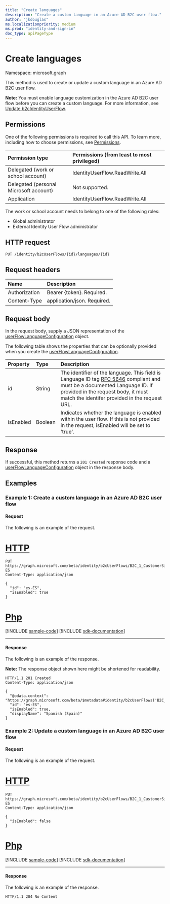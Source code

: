 ```yaml
---
title: "Create languages"
description: "Create a custom language in an Azure AD B2C user flow."
author: "jkdouglas"
ms.localizationpriority: medium
ms.prod: "identity-and-sign-in"
doc_type: apiPageType
---
```


# Create languages

Namespace: microsoft.graph

This method is used to create or update a custom language in an Azure AD B2C user flow.

**Note:** You must enable language customization in the Azure AD B2C user flow before you can create a custom language. For more information, see [Update b2cIdentityUserFlow](../api/b2cidentityuserflow-update.md).

## Permissions

One of the following permissions is required to call this API. To learn more, including how to choose permissions, see [Permissions](/graph/permissions-reference).

|Permission type      | Permissions (from least to most privileged)              |
|:--------------------|:---------------------------------------------------------|
|Delegated (work or school account)|IdentityUserFlow.ReadWrite.All|
|Delegated (personal Microsoft account)| Not supported.|
|Application|IdentityUserFlow.ReadWrite.All|

The work or school account needs to belong to one of the following roles:

* Global administrator
* External Identity User Flow administrator

## HTTP request

<!-- {
  "blockType": "ignored"
}
-->

``` http
PUT /identity/b2cUserFlows/{id}/languages/{id}
```

## Request headers

|Name|Description|
|:---|:---|
|Authorization|Bearer {token}. Required.|
|Content-Type|application/json. Required.|

## Request body

In the request body, supply a JSON representation of the [userFlowLanguageConfiguration](../resources/userflowlanguageconfiguration.md) object.

The following table shows the properties that can be optionally provided when you create the [userFlowLanguageConfiguration](../resources/userflowlanguageconfiguration.md).

|Property|Type|Description|
|:---|:---|:---|
|id|String|The identifier of the language. This field is Language ID tag [RFC 5646](https://tools.ietf.org/html/rfc5646) compliant and must be a documented Language ID. If provided in the request body, it must match the identifer provided in the request URL.|
|isEnabled|Boolean|Indicates whether the language is enabled within the user flow. If this is not provided in the request, isEnabled will be set to 'true'.|

## Response

If successful, this method returns a `201 Created` response code and a [userFlowLanguageConfiguration](../resources/userflowlanguageconfiguration.md) object in the response body.

## Examples

### Example 1: Create a custom language in an Azure AD B2C user flow

#### Request

The following is an example of the request.


# [HTTP](#tab/http)
<!-- {
  "blockType": "request",
  "name": "create_userflowlanguageconfiguration_from__1"
}
-->

``` http
PUT https://graph.microsoft.com/beta/identity/b2cUserFlows/B2C_1_CustomerSignUp/languages/es-ES
Content-Type: application/json

{
  "id": "es-ES",
  "isEnabled": true
}
```

# [Php](#tab/php)
[!INCLUDE [sample-code](../includes/snippets/php/create-userflowlanguageconfiguration-from--1-php-snippets.md)]
[!INCLUDE [sdk-documentation](../includes/snippets/snippets-sdk-documentation-link.md)]

---


#### Response

The following is an example of the response.

**Note:** The response object shown here might be shortened for readability.
<!-- {
  "blockType": "response",
  "truncated": true,
  "@odata.type": "microsoft.graph.userFlowLanguageConfiguration"
}
-->

``` http
HTTP/1.1 201 Created
Content-Type: application/json

{
  "@odata.context": "https://graph.microsoft.com/beta/$metadata#identity/b2cUserFlows('B2C_1_CustomerSignUp')/languages/$entity",
  "id": "es-ES",
  "isEnabled": true,
  "displayName": "Spanish (Spain)"
}
```

### Example 2: Update a custom language in an Azure AD B2C user flow

#### Request

The following is an example of the request.


# [HTTP](#tab/http)
<!-- {
  "blockType": "request",
  "name": "create_userflowlanguageconfiguration_from__2"
}
-->

``` http
PUT https://graph.microsoft.com/beta/identity/b2cUserFlows/B2C_1_CustomerSignUp/languages/es-ES
Content-Type: application/json

{
  "isEnabled": false
}
```

# [Php](#tab/php)
[!INCLUDE [sample-code](../includes/snippets/php/create-userflowlanguageconfiguration-from--2-php-snippets.md)]
[!INCLUDE [sdk-documentation](../includes/snippets/snippets-sdk-documentation-link.md)]

---


#### Response

The following is an example of the response.

<!-- {
  "blockType": "response",
  "truncated": true
}
-->

``` http
HTTP/1.1 204 No Content
```
